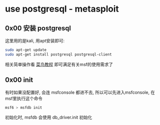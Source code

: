 # use postgresql - metasploit

## 0x00 安装 postgresql

这里用的是kali, 用apt安装即可:
```bash
sudo apt-get update
sudo apt-get install postgresql postgresql-client
```

相关简单操作看 [菜鸟教程](https://www.runoob.com/postgresql/linux-install-postgresql.html) 即可满足有关msf的使用需求了

## 0x00 init

有时如果没配置好, 会连 msfconsole 都进不去, 所以可以先进入msfconsole, 在msf里执行这个命令

```bash
msf6 > msfdb init
```

初始化时, msfdb 会使用 db_driver.init 初始化


